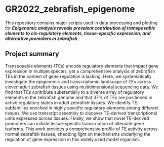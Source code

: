 # GR2022_zebrafish_epigenome
This repository contains major scripts used in data processing and plotting for ***Epigenomic analysis reveals prevalent contribution of transposable elements to cis-regulatory elements, tissue-specific expression, and alternative promoters in zebrafish***.

## Project summary
Transposable elements (TEs) encode regulatory elements that impact gene expression in multiple species, yet a comprehensive analysis of zebrafish TEs in the context of gene regulation is lacking. Here, we systematically investigate the epigenomic and transcriptomic landscape of TEs across eleven adult zebrafish tissues using multidimensional sequencing data. We find that TEs contribute substantially to a diverse array of regulatory elements in the zebrafish genome and that 37% of TEs are positioned in active regulatory states in adult zebrafish tissues. We identify TE subfamilies enriched in highly specific regulatory elements among different tissues. We use transcript assembly to discover TE-derived transcriptional units expressed across tissues. Finally, we show that novel TE-derived promoters can initiate tissue-specific transcription of alternate gene isoforms. This work provides a comprehensive profile of TE activity across normal zebrafish tissues, shedding light on mechanisms underlying the regulation of gene expression in this widely used model organism.
